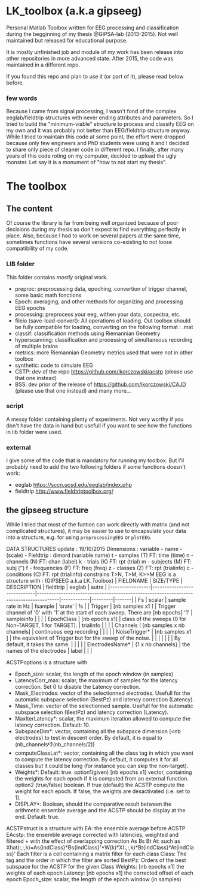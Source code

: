 # LK_toolbox (a.k.a gipseeg)
Personal Matlab Toolbox written for EEG processing and classification during the begginning of my thesis @GIPSA-lab (2013-2015). Not well maintained but released for educational purpose.

It is mostly unfinished job and module of my work has been release into other repositories in more advanced state. After 2015, the code was maintained in a different repo.

If you found this repo and plan to use it (or part of it), please read below before.

### few words

Because I came from signal processing, I wasn't fond of the complex eeglab/fieldtrip structures with never ending attributes and parameters. So I tried to build the "minimum-viable" structure to process and classify EEG on my own and it was probably not better than EEG/fieldtrip structure anyway. While I tried to maintain this code at some point, the effort were dropped because only few engineers and PhD students were using it and I decided to share only piece of cleaner code in different repo. I finally, after many years of this code roting on my computer, decided to upload the ugly monster. Let say it is a monument of "how to not start my thesis".

# The toolbox

## The content
Of course the library is far from being well organized because of poor decisions during my thesis so don't expect to find everything perfectly in place. Also, because I had to work on several papers at the same time, sometimes functions have several versions co-existing to not loose compatibility of my code.

### LIB folder
This folder contains _mostly_ original work.

- preproc: preprocessing data, epoching, convertion of trigger channel, some basic math fonctions
- Epoch: averaging, and other methods for organizing and processing EEG epochs
- processing: preprocess your eeg, withen your data, cospectra, etc.
- fileio (save-load-convert): All operations of loading. Out toolbox should be fully compatible for loading, converting on the following format : .mat
- classif: classification methods using Riemannian Geometry
- hyperscanning: classification and processing of simultaneous recording of multiple brains
- metrics: more Riemannian Geometry metrics used that were not in other toolbox
- synthetic: code to simulate EEG
- CSTP: dev of the repo https://github.com/lkorczowski/acstp (please use that one instead)
- BSS: dev prior of the release of https://github.com/lkorczowski/CAJD (please use that one instead)
and many more...

### script 

A messy folder containing plenty of experiments. Not very worthy if you don't have the data in hand but usefull if you want to see how the functions in lib folder were used.

### external

I give some of the code that is mandatory for running my toolbox. But I'll probably need to add the two following folders if some functions doesn't work:
- eeglab https://sccn.ucsd.edu/eeglab/index.php
- fieldtrip http://www.fieldtriptoolbox.org/


## the gipseeg structure
While I tried that most of the funtion can work directly with matrix (and not complicated structures), it may be easier to use to encapsulate your data into a structure, e.g. for using `preprocessingEEG` or `plotEEG`.


DATA STRUCTURES update : 19/10/2015
Dimensions :
variable - name - (scale) - Fieldtrip : dimord (variable name)
t - samples (T) FT: time (time)
n - channels (N) FT: chan (label)
k - trials (K) FT: rpt (trial)
m - subjects (M) FT: subj (‘’)
f - frequencies (F) FT: freq (freq)
z - classes (Z) FT: rpt (trialinfo)
c - conditions (C) FT: rpt (trialinfo)
constrains T>N, T>M, K>>M
EEG is a structure with : (GIPSEEG a.k.a LK_Toolbox)
| FIELDNAME       | SIZE/TYPE                   | DESCRIPTION                                                                           | fieldtrip  | eeglab  | autre |
|-----------------|-----------------------------|---------------------------------------------------------------------------------------|------------|---------|-------|
| Fs              | scalar                      | sample rate in Hz                                                                     | fsample    | ‘srate’ | fs    |
| Trigger         | [nb samples x1 ]            | Trigger channel of '0' with '1' at the start of each sweep. There are [nb epochs] '1' | sampleinfo |         |       |
| EpochClass      | [nb epochs x1]              | class of the sweeps (0 for Non-TARGET, 1 for TARGET).                                 | trialinfo  |         |       |
| Channels        | [nb samples x nb channels]  | continuous eeg recording                                                              |            |         |       |
| NoiseTrigger*   | [nb samples x1 ]            | the equivalent of Trigger but for the sweep of the noise.                             |            |         |       |
|                 |                             |                   By default, it takes the same.                                      |            |         |       |
| ElectrodesName* | {1 x nb channels}           | the names of the electrodes                                                           | label      |         |       |


ACSTPoptions is a structure with
- Epoch_size: scalar, the length of the epoch window (in samples)
- LatencyCorr_max: scalar, the maximum of samples for the latency correction. Set 0 to disable the Latency correction.
- Mask_Electrodes: vector of the selectionned electrodes. Usefull for the automatic subspace selection (BestPz) and latency correction (Latency).
- Mask_Time: vector of the selectionned sample. Usefull for the automatic subspace selection (BestPz) and latency correction (Latency).
- MaxIterLatency*: scalar, the maximum iteration allowed to compute the latency correction. Default: 10.
- SubspaceDim*: vector, containing all the subspace dimension (<nb electrodes) to test in descent order. By default, it is equal to (nb_channels:-1:(nb_channels/2))
- computeClassLat*: vector, containing all the class tag in which you want to compute the latency correction. By default, it computes it for all classes but it could be long (for instance you can skip the non-target).
- Weights*: Default: true.
                 option1(given) [nb epochs x1] vector, containing the weights for each
                  epoch if it is computed from an external function.
                 option2 (true/false) boolean. If true (default) the ACSTP compute the
                  weight for each epoch. If false, the weights are
                  desactivated (i.e. set to 1).
- DISPLAY*: Boolean, should the comparative result between the arithmetic ensemble
                  average and the ACSTP should be display at the end. Default: true.

ACSTPstruct is a structure with
             EA: the ensemble average before ACSTP
         EAcstp: the ensemble average corrected with latencies, weighted
                  and filtered + with the effect of overlapping
                  correction
    As Bs Bt At: such as Xhat(:,:,k)=As{indClass}*Bs{indClass}'*W(k)*X(:,:,k)*Bt{indClass}*At{indClass}'
                  Each filter is a cell containing a matrix filter for
                  each class
          Class: The tag and the order in which the filter are sorted
         BestPz: Orders of the best subspace for the ACSTP for the given
                 Class
        Weights: [nb epochs x1] the weights of each epoch
        Latency: [nb epochs x1] the corrected offset of each epoch
     Epoch_size: scalar, the length of the epoch window (in samples)
